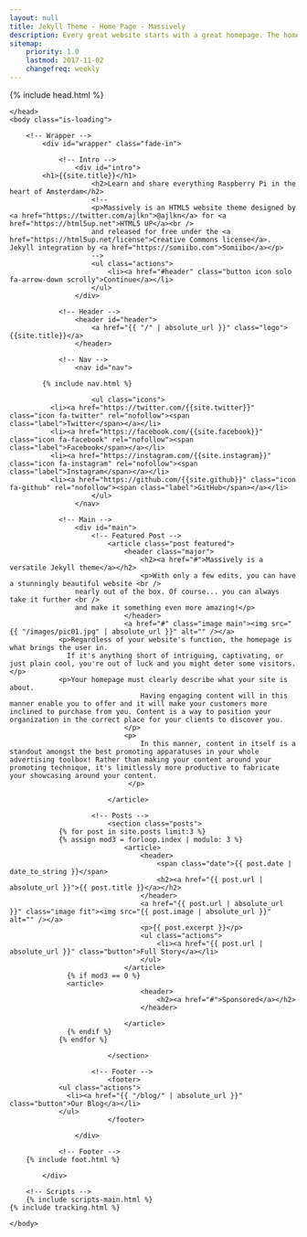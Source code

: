 ```yaml
---
layout: null
title: Jekyll Theme - Home Page - Massively
description: Every great website starts with a great homepage. The homepage tells your viewers what your site is all about and gives your viewers a place to come back to.
sitemap:
    priority: 1.0
    lastmod: 2017-11-02
    changefreq: weekly
---
```

<!DOCTYPE HTML>
<!--
	Massively by HTML5 UP
	html5up.net | @ajlkn
  Jekyll integration by somiibo.com
	Free for personal and commercial use under the CCA 3.0 license (html5up.net/license)
-->
<html>
	<head>
    {% include head.html %}


	</head>
	<body class="is-loading">

		<!-- Wrapper -->
			<div id="wrapper" class="fade-in">

				<!-- Intro -->
					<div id="intro">
            <h1>{{site.title}}</h1>
						<h2>Learn and share everything Raspberry Pi in the heart of Amsterdam</h2>
						<!--
						<p>Massively is an HTML5 website theme designed by <a href="https://twitter.com/ajlkn">@ajlkn</a> for <a href="https://html5up.net">HTML5 UP</a><br />
						and released for free under the <a href="https://html5up.net/license">Creative Commons license</a>. Jekyll integration by <a href="https://somiibo.com">Somiibo</a></p>
						-->
						<ul class="actions">
							<li><a href="#header" class="button icon solo fa-arrow-down scrolly">Continue</a></li>
						</ul>
					</div>

				<!-- Header -->
					<header id="header">
						<a href="{{ "/" | absolute_url }}" class="logo">{{site.title}}</a>
					</header>

				<!-- Nav -->
					<nav id="nav">

            {% include nav.html %}

						<ul class="icons">
              <li><a href="https://twitter.com/{{site.twitter}}" class="icon fa-twitter" rel="nofollow"><span class="label">Twitter</span></a></li>
              <li><a href="https://facebook.com/{{site.facebook}}" class="icon fa-facebook" rel="nofollow"><span class="label">Facebook</span></a></li>
              <li><a href="https://instagram.com/{{site.instagram}}" class="icon fa-instagram" rel="nofollow"><span class="label">Instagram</span></a></li>
              <li><a href="https://github.com/{{site.github}}" class="icon fa-github" rel="nofollow"><span class="label">GitHub</span></a></li>
						</ul>
					</nav>

				<!-- Main -->
					<div id="main">
						<!-- Featured Post -->
							<article class="post featured">
								<header class="major">
									<h2><a href="#">Massively is a versatile Jekyll theme</a></h2>
									<p>With only a few edits, you can have a stunningly beautiful website <br />
                    nearly out of the box. Of course... you can always take it further <br />
                    and make it something even more amazing!</p>
								</header>
								<a href="#" class="image main"><img src="{{ "/images/pic01.jpg" | absolute_url }}" alt="" /></a>
                <p>Regardless of your website's function, the homepage is what brings the user in.
                  If it's anything short of intriguing, captivating, or just plain cool, you're out of luck and you might deter some visitors.</p>
                <p>Your homepage must clearly describe what your site is about.
									Having engaging content will in this manner enable you to offer and it will make your customers more inclined to purchase from you. Content is a way to position your organization in the correct place for your clients to discover you.
								</p>
								<p>
									In this manner, content in itself is a standout amongst the best promoting apparatuses in your whole advertising toolbox! Rather than making your content around your promoting technique, it's limitlessly more productive to fabricate your showcasing around your content.
								 </p>

							</article>

						<!-- Posts -->
							<section class="posts">
                {% for post in site.posts limit:3 %}
                {% assign mod3 = forloop.index | modulo: 3 %}
  								<article>
  									<header>
  										<span class="date">{{ post.date | date_to_string }}</span>
  										<h2><a href="{{ post.url | absolute_url }}">{{ post.title }}</a></h2>
  									</header>
  									<a href="{{ post.url | absolute_url }}" class="image fit"><img src="{{ post.image | absolute_url }}" alt="" /></a>
  									<p>{{ post.excerpt }}</p>
  									<ul class="actions">
  										<li><a href="{{ post.url | absolute_url }}" class="button">Full Story</a></li>
  									</ul>
  								</article>
                  {% if mod3 == 0 %}
                  <article>
  									<header>
  										<h2><a href="#">Sponsored</a></h2>
  									</header>

  								</article>
                  {% endif %}
                {% endfor %}

							</section>

						<!-- Footer -->
							<footer>
                <ul class="actions">
                  <li><a href="{{ "/blog/" | absolute_url }}" class="button">Our Blog</a></li>
                </ul>
							</footer>

					</div>

				<!-- Footer -->
        {% include foot.html %}

			</div>

		<!-- Scripts -->
		{% include scripts-main.html %}
    {% include tracking.html %}

	</body>
</html>
